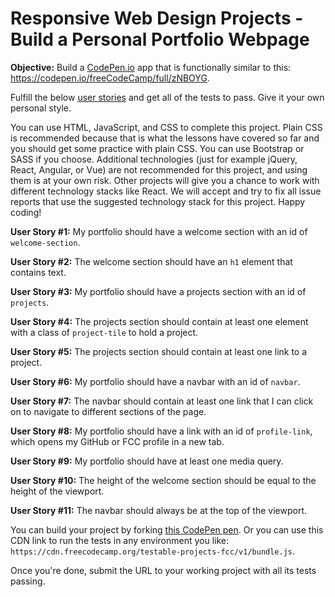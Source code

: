 # Responsive Web Design Projects - Build a Personal Portfolio Webpage

**Objective:** Build a [CodePen.io](https://www.CodePen.io) app that is functionally similar to this: https://codepen.io/freeCodeCamp/full/zNBOYG.

Fulfill the below <ins>[user stories](https://en.wikipedia.org/wiki/User_story)</ins> and get all of the tests to pass. Give it your own personal style.

You can use HTML, JavaScript, and CSS to complete this project. Plain CSS is recommended because that is what the lessons have covered so far and you should get some practice with plain CSS. You can use Bootstrap or SASS if you choose. Additional technologies (just for example jQuery, React, Angular, or Vue) are not recommended for this project, and using them is at your own risk. Other projects will give you a chance to work with different technology stacks like React. We will accept and try to fix all issue reports that use the suggested technology stack for this project. Happy coding!

**User Story #1:** My portfolio should have a welcome section with an id of `welcome-section`.

**User Story #2:**  The welcome section should have an `h1` element that contains text.

**User Story #3:** My portfolio should have a projects section with an id of `projects`.

**User Story #4:**  The projects section should contain at least one element with a class of `project-tile` to hold a project.

**User Story #5:** The projects section should contain at least one link to a project.

**User Story #6:** My portfolio should have a navbar with an id of `navbar`.

**User Story #7:** The navbar should contain at least one link that I can click on to navigate to different sections of the page.

**User Story #8:** My portfolio should have a link with an id of `profile-link`, which opens my GitHub or FCC profile in a new tab.

**User Story #9:** My portfolio should have at least one media query.

**User Story #10:** The height of the welcome section should be equal to the height of the viewport.

**User Story #11:** The navbar should always be at the top of the viewport.

You can build your project by forking <ins>[this CodePen pen](https://codepen.io/freeCodeCamp/pen/MJjpwO)</ins>. Or you can use this CDN link to run the tests in any environment you like:
`https://cdn.freecodecamp.org/testable-projects-fcc/v1/bundle.js`.

Once you're done, submit the URL to your working project with all its tests passing.
